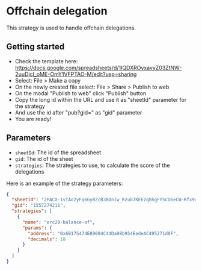 # Offchain delegation

This strategy is used to handle offchain delegations.

## Getting started
- Check the template here: https://docs.google.com/spreadsheets/d/1IQDXROyxavyZ03ZtNW-2uuDjcI_oME-OmY1VFPTAO-M/edit?usp=sharing
- Select: File > Make a copy
- On the newly created file select: File > Share > Publish to web
- On the modal "Publish to web" click "Publish" button
- Copy the long id within the URL and use it as "sheetId" parameter for the strategy
- And use the id after "pub?gid=" as "gid" parameter
- You are ready!

## Parameters
- `sheetId`: The id of the spreadsheet
- `gid`: The id of the sheet
- `strategies`: The strategies to use, to calculate the score of the delegations

Here is an example of the strategy parameters:
```json
{
  "sheetId": "2PACX-1vTAo2yFq6GyBZcB3BOnIw_Rzub7KEEzqhhgFY5CD6eCW-Rfx9d4NaMJP8IP67G9YnV3PNPHKvgJeSNY",
  "gid": "1557274211",
  "strategies": [
    {
      "name": "erc20-balance-of",
      "params": {
        "address": "0x6B175474E89094C44Da98b954EedeAC495271d0F",
        "decimals": 18
      }
    }
  ]
}
```
